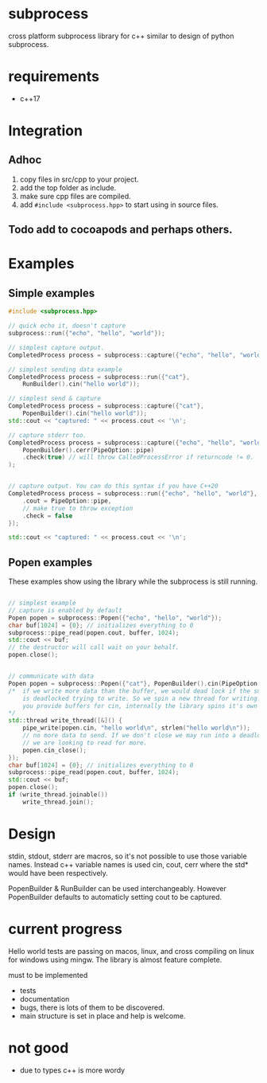 # subprocess
cross platform subprocess library for c++ similar to design of python
subprocess.

# requirements

- c++17

# Integration

##  Adhoc

1. copy files in src/cpp to your project.
2. add the top folder as include.
3. make sure cpp files are compiled.
4. add `#include <subprocess.hpp>` to start using in source files.

## Todo add to cocoapods and perhaps others.

# Examples

## Simple examples

```cpp
#include <subprocess.hpp>

// quick echo it, doesn't capture
subprocess::run({"echo", "hello", "world"});

// simplest capture output.
CompletedProcess process = subprocess::capture({"echo", "hello", "world"});

// simplest sending data example
CompletedProcess process = subprocess::run({"cat"},
    RunBuilder().cin("hello world"));

// simplest send & capture
CompletedProcess process = subprocess::capture({"cat"},
    PopenBuilder().cin("hello world"));
std::cout << "captured: " << process.cout << '\n';

// capture stderr too.
CompletedProcess process = subprocess::capture({"echo", "hello", "world"},
    PopenBuilder().cerr(PipeOption::pipe)
    .check(true) // will throw CalledProcessError if returncode != 0.
);


// capture output. You can do this syntax if you have C++20
CompletedProcess process = subprocess::run({"echo", "hello", "world"}, {
    .cout = PipeOption::pipe,
    // make true to throw exception
    .check = false
});

std::cout << "captured: " << process.cout << '\n';
```

## Popen examples

These examples show using the library while the subprocess is still running.

```cpp

// simplest example
// capture is enabled by default
Popen popen = subprocess::Popen({"echo", "hello", "world"});
char buf[1024] = {0}; // initializes everything to 0
subprocess::pipe_read(popen.cout, buffer, 1024);
std::cout << buf;
// the destructor will call wait on your behalf.
popen.close();


// communicate with data
Popen popen = subprocess::Popen({"cat"}, PopenBuilder().cin(PipeOption::pipe));
/*  if we write more data than the buffer, we would dead lock if the subprocess
    is deadlocked trying to write. So we spin a new thread for writing. When
    you provide buffers for cin, internally the library spins it's own thread.
*/
std::thread write_thread([&]() {
    pipe_write(popen.cin, "hello world\n", strlen("hello world\n"));
    // no more data to send. If we don't close we may run into a deadlock as
    // we are looking to read for more.
    popen.cin_close();
});
char buf[1024] = {0}; // initializes everything to 0
subprocess::pipe_read(popen.cout, buffer, 1024);
std::cout << buf;
popen.close();
if (write_thread.joinable())
    write_thread.join();
```

# Design

stdin, stdout, stderr are macros, so it's not possible to use those variable
names. Instead c++ variable names is used cin, cout, cerr where the std* would
have been respectively.

PopenBuilder & RunBuilder can be used interchangeably. However PopenBuilder
defaults to automaticly setting cout to be captured.

# current progress

Hello world tests are passing on macos, linux, and cross compiling on linux for
windows using mingw. The library is almost feature complete.

must to be implemented

- tests
- documentation
- bugs, there is lots of them to be discovered.
- main structure is set in place and help is welcome.

# not good

- due to types c++ is more wordy
